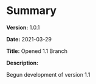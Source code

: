 # Summary

**Version:** 1.0.1

**Date:** 2021-03-29

**Title:** Opened 1.1 Branch

**Description:**

Begun development of version 1.1